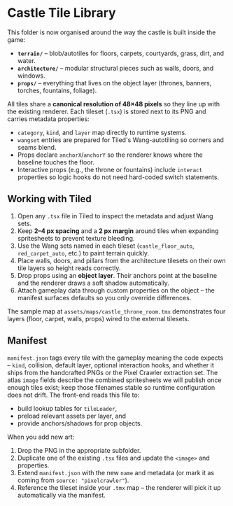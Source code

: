 # Castle Tile Library

This folder is now organised around the way the castle is built inside the game:

- **`terrain/`** – blob/autotiles for floors, carpets, courtyards, grass, dirt, and water.
- **`architecture/`** – modular structural pieces such as walls, doors, and windows.
- **`props/`** – everything that lives on the object layer (thrones, banners, torches, fountains, foliage).

All tiles share a **canonical resolution of 48×48 pixels** so they line up with the existing renderer. Each tileset (`.tsx`) is stored next to its PNG and carries metadata properties:

- `category`, `kind`, and `layer` map directly to runtime systems.
- `wangset` entries are prepared for Tiled's Wang-autotiling so corners and seams blend.
- Props declare `anchorX`/`anchorY` so the renderer knows where the baseline touches the floor.
- Interactive props (e.g., the throne or fountains) include `interact` properties so logic hooks do not need hard-coded switch statements.

## Working with Tiled

1. Open any `.tsx` file in Tiled to inspect the metadata and adjust Wang sets.
2. Keep **2–4 px spacing** and a **2 px margin** around tiles when expanding spritesheets to prevent texture bleeding.
3. Use the Wang sets named in each tileset (`castle_floor_auto`, `red_carpet_auto`, etc.) to paint terrain quickly.
4. Place walls, doors, and pillars from the architecture tilesets on their own tile layers so height reads correctly.
5. Drop props using an **object layer**. Their anchors point at the baseline and the renderer draws a soft shadow automatically.
6. Attach gameplay data through custom properties on the object – the manifest surfaces defaults so you only override differences.

The sample map at `assets/maps/castle_throne_room.tmx` demonstrates four layers (floor, carpet, walls, props) wired to the external tilesets.

## Manifest

`manifest.json` tags every tile with the gameplay meaning the code expects – `kind`, collision, default layer, optional interaction hooks, and whether it ships from the handcrafted PNGs or the Pixel Crawler extraction set. The atlas `image` fields describe the combined spritesheets we will publish once enough tiles exist; keep those filenames stable so runtime configuration does not drift. The front-end reads this file to:

- build lookup tables for `tileLoader`,
- preload relevant assets per layer, and
- provide anchors/shadows for prop objects.

When you add new art:

1. Drop the PNG in the appropriate subfolder.
2. Duplicate one of the existing `.tsx` files and update the `<image>` and properties.
3. Extend `manifest.json` with the new `name` and metadata (or mark it as coming from `source: "pixelcrawler"`).
4. Reference the tileset inside your `.tmx` map – the renderer will pick it up automatically via the manifest.

